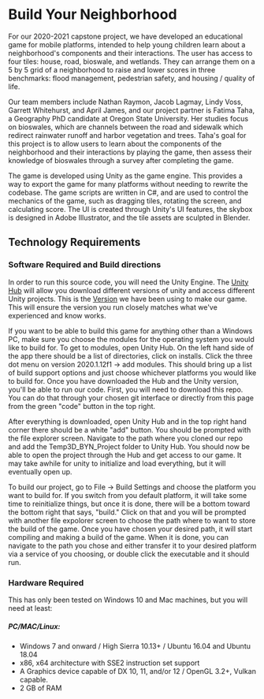 # Build Your Neighborhood

For our 2020-2021 capstone project, we have developed an educational game for mobile platforms, intended to help young children learn about a neighborhood's components and their interactions. The user has access to four tiles: house, road, bioswale, and wetlands. They can arrange them on a 5 by 5 grid of a neighborhood to raise and lower scores in three benchmarks: flood management, pedestrian safety, and housing / quality of life.

Our team members include Nathan Raymon, Jacob Lagmay, Lindy Voss, Garrett Whitehurst, and April James, and our project partner is Fatima Taha, a Geography PhD candidate at Oregon State University. Her studies focus on bioswales, which are channels between the road and sidewalk which redirect rainwater runoff and harbor vegetation and trees. Taha's goal for this project is to allow users to learn about the components of the neighborhood and their interactions by playing the game, then assess their knowledge of bioswales through a survey after completing the game.

The game is developed using Unity as the game engine. This provides a way to export the game for many platforms without needing to rewrite the codebase. The game scripts are written in C#, and are used to control the mechanics of the game, such as dragging tiles, rotating the screen, and calculating score. The UI is created through Unity's UI features, the skybox is designed in Adobe Illustrator, and the tile assets are sculpted in Blender.

## Technology Requirements

### Software Required and Build directions

In order to run this source code, you will need the Unity Engine. The [Unity Hub](https://unity3d.com/get-unity/download) will allow you download different versions of unity and access different Unity projects. This is the [Version](https://unity3d.com/unity/whats-new/2020.1.12) we have been using to make our game. This will ensure the version you run closely matches what we've experienced and know works. 

If you want to be able to build this game for anything other than a Windows PC, make sure you choose the modules for the operating system you would like to build for. To get to modules, open Unity Hub. On the left hand side of the app there should be a list of directories, click on installs. Click the three dot menu on version 2020.1.12f1 -> add modules. This should bring up a list of build support options and just choose whichever platforms you would like to build for. Once you have downloaded the Hub and the Unity version, you'll be able to run our code. First, you will need to download this repo. You can do that through your chosen git interface or directly from this page from the green "code" button in the top right.

After everything is downloaded, open Unity Hub and in the top right hand corner there should be a white "add" button. You should be prompted with the file explorer screen. Navigate to the path where you cloned our repo and add the Temp3D_BYN_Project folder to Unity Hub. You should now be able to open the project through the Hub and get access to our game. It may take awhile for unity to initialize and load everything, but it will eventually open up. 

To build our project, go to File -> Build Settings and choose the platform you want to build for. If you switch from you default platform, it will take some time to reinitialize things, but once it is done, there will be a bottom toward the bottom right that says, "build." Click on that and you will be prompted with another file expolorer screen to choose the path where to want to store the build of the game. Once you have chosen your desired path, it will start compiling and making a build of the game. When it is done, you can navigate to the path you chose and either transfer it to your desired platform via a service of you choosing, or double click the executable and it should run.

### Hardware Required

This has only been tested on Windows 10 and Mac machines, but you will need at least:
##### PC/MAC/Linux:
* Windows 7 and onward / High Sierra 10.13+ / Ubuntu 16.04 and Ubuntu 18.04
* x86, x64 architecture with SSE2 instruction set support
* A Graphics device capable of DX 10, 11, and/or 12 / OpenGL 3.2+, Vulkan capable.
* 2 GB of RAM

